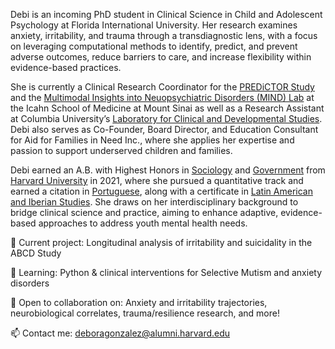 Debi is an incoming PhD student in Clinical Science in Child and Adolescent Psychology at Florida International University. Her research examines anxiety, irritability, and trauma through a transdiagnostic lens, with a focus on leveraging computational methods to identify, predict, and prevent adverse outcomes, reduce barriers to care, and increase flexibility within evidence-based practices.

She is currently a Clinical Research Coordinator for the [PREDiCTOR Study](https://impact-mh.org/awardees/predictor/) and the [Multimodal Insights into Neuopsychiatric Disorders (MIND) Lab](https://mindlabresearch.com/) at the Icahn School of Medicine at Mount Sinai as well as a Research Assistant at Columbia University’s [Laboratory for Clinical and Developmental Studies](https://www.clinicaldevelopmentalstudies.com/research). Debi also serves as Co-Founder, Board Director, and Education Consultant for Aid for Families in Need Inc., where she applies her expertise and passion to support underserved children and families.

Debi earned an A.B. with Highest Honors in [Sociology](https://sociology.fas.harvard.edu/pages/undergraduate) and [Government](https://www.gov.harvard.edu/undergraduate/programs-of-study/data-science/) from [Harvard University](https://college.harvard.edu/) in 2021, where she pursued a quantitative track and earned a citation in [Portuguese](https://rll.fas.harvard.edu/language-programs), along with a certificate in [Latin American and Iberian Studies](https://prod-drclas2.drupalsites.harvard.edu/certificate-program). She draws on her interdisciplinary background to bridge clinical science and practice, aiming to enhance adaptive, evidence-based approaches to address youth mental health needs.

🔭 Current project: Longitudinal analysis of irritability and suicidality in the ABCD Study

🌱 Learning: Python & clinical interventions for Selective Mutism and anxiety disorders

🤝 Open to collaboration on: Anxiety and irritability trajectories, neurobiological correlates, trauma/resilience research, and more!

📫 Contact me: deboragonzalez@alumni.harvard.edu


